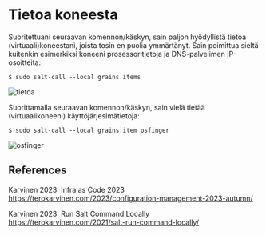 # Tietoa koneesta

Suoritettuani seuraavan komennon/käskyn, sain paljon hyödyllistä tietoa (virtuaali)koneestani, joista tosin en puolia ymmärtänyt. Sain poimittua sieltä kuitenkin esimerkiksi koneeni prosessoritietoja ja DNS-palvelimen IP-osoitteita:

```$ sudo salt-call --local grains.items```

![tietoa](https://github.com/RonSkogberg/palvelinten_hallinta/assets/148875466/3e37397f-44f6-431e-ad41-389ec1db4289)

Suorittamalla seuraavan komennon/käskyn, sain vielä tietää (virtuaalikoneeni) käyttöjärjeslmätietoja:

```$ sudo salt-call --local grains.item osfinger```

![osfinger](https://github.com/RonSkogberg/palvelinten_hallinta/assets/148875466/0f103618-c016-4900-9be6-4f23c6012f2a)

## References
Karvinen 2023: Infra as Code 2023 https://terokarvinen.com/2023/configuration-management-2023-autumn/

Karvinen 2023: Run Salt Command Locally https://terokarvinen.com/2021/salt-run-command-locally/
